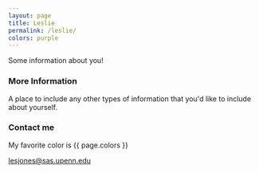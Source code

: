 ```yaml
---
layout: page
title: Leslie
permalink: /leslie/
colors: purple
---
```


Some information about you!

### More Information

A place to include any other types of information that you'd like to include about yourself.

### Contact me

My favorite color is {{ page.colors }}

[lesjones@sas.upenn.edu](mailto:lesjones@sas.upenn.edu)
